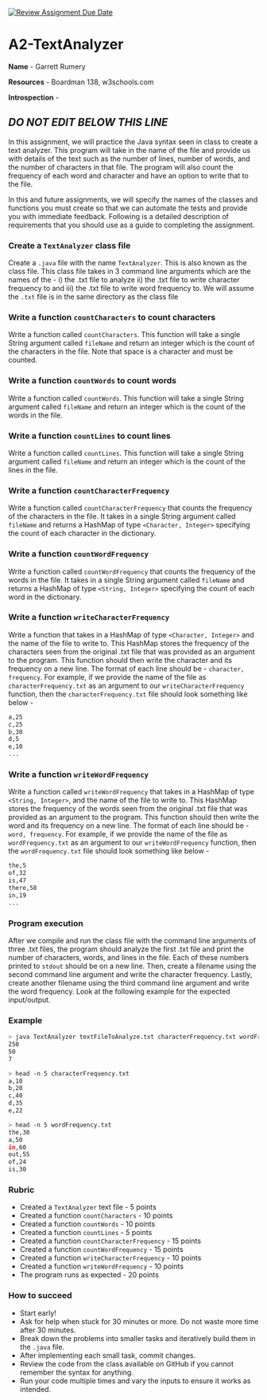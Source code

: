[![Review Assignment Due Date](https://classroom.github.com/assets/deadline-readme-button-22041afd0340ce965d47ae6ef1cefeee28c7c493a6346c4f15d667ab976d596c.svg)](https://classroom.github.com/a/NUlwhsv2)

# A2-TextAnalyzer

**Name** - Garrett Rumery

**Resources** - Boardman 138, w3schools.com

**Introspection** -

## _DO NOT EDIT BELOW THIS LINE_

In this assignment, we will practice the Java syntax seen in class to create a text analyzer. This program will take in the name of the file and provide us with details of the text such as the number of lines, number of words, and the number of characters in that file. The program will also count the frequency of each word and character and have an option to write that to the file.

In this and future assignments, we will specify the names of the classes and functions you must create so that we can automate the tests and provide you with immediate feedback. Following is a detailed description of requirements that you should use as a guide to completing the assignment.

### Create a `TextAnalyzer` class file

Create a `.java` file with the name `TextAnalyzer`. This is also known as the class file. This class file takes in 3 command line arguments which are the names of the - i) the .txt file to analyze ii) the .txt file to write character frequency to and iii) the .txt file to write word frequency to. We will assume the `.txt` file is in the same directory as the class file

### Write a function `countCharacters` to count characters

Write a function called `countCharacters`. This function will take a single String argument called `fileName` and return an integer which is the count of the characters in the file. Note that space is a character and must be counted.

### Write a function `countWords` to count words

Write a function called `countWords`. This function will take a single String argument called `fileName` and return an integer which is the count of the words in the file.

### Write a function `countLines` to count lines

Write a function called `countLines`. This function will take a single String argument called `fileName` and return an integer which is the count of the lines in the file.

### Write a function `countCharacterFrequency`

Write a function called `countCharacterFrequency` that counts the frequency of the characters in the file. It takes in a single String argument called `fileName` and returns a HashMap of type `<Character, Integer>` specifying the count of each character in the dictionary.

### Write a function `countWordFrequency`

Write a function called `countWordFrequency` that counts the frequency of the words in the file. It takes in a single String argument called `fileName` and returns a HashMap of type `<String, Integer>` specifying the count of each word in the dictionary.

### Write a function `writeCharacterFrequency`

Write a function that takes in a HashMap of type `<Character, Integer>` and the name of the file to write to. This HashMap stores the frequency of the characters seen from the original .txt file that was provided as an argument to the program. This function should then write the character and its frequency on a new line. The format of each line should be - `character, frequency`. For example, if we provide the name of the file as `characterFrequency.txt` as an argument to our `writeCharacterFrequency` function, then the `characterFrequency.txt` file should look something like below -

```txt
a,25
c,25
b,30
d,5
e,10
...
```

### Write a function `writeWordFrequency`

Write a function called `writeWordFrequency` that takes in a HashMap of type `<String, Integer>`, and the name of the file to write to. This HashMap stores the frequency of the words seen from the original .txt file that was provided as an argument to the program. This function should then write the word and its frequency on a new line. The format of each line should be - `word, frequency`. For example, if we provide the name of the file as `wordFrequency.txt` as an argument to our `writeWordFrequency` function, then the `wordFrequency.txt` file should look something like below -

```txt
the,5
of,32
is,47
there,58
in,19
...
```

### Program execution

After we compile and run the class file with the command line arguments of three .txt files, the program should analyze the first .txt file and print the number of characters, words, and lines in the file. Each of these numbers printed to `stdout` should be on a new line. Then, create a filename using the second command line argument and write the character frequency. Lastly, create another filename using the third command line argument and write the word frequency. Look at the following example for the expected input/output.

### Example

```bash
> java TextAnalyzer textFileToAnalyze.txt characterFrequency.txt wordFrequency.txt
250
50
7

> head -n 5 characterFrequency.txt
a,10
b,20
c,40
d,35
e,22

> head -n 5 wordFrequency.txt
the,30
a,50
in,60
out,55
of,24
is,30
```

### Rubric

- Created a `TextAnalyzer` text file - 5 points
- Created a function `countCharacters` - 10 points
- Created a function `countWords` - 10 points
- Created a function `countLines` - 5 points
- Created a function `countCharacterFrequency` - 15 points
- Created a function `countWordFrequency` - 15 points
- Created a function `writeCharacterFrequency` - 10 points
- Created a function `writeWordFrequency` - 10 points
- The program runs as expected - 20 points

### How to succeed

- Start early!
- Ask for help when stuck for 30 minutes or more. Do not waste more time after 30 minutes.
- Break down the problems into smaller tasks and iteratively build them in the `.java` file.
- After implementing each small task, commit changes.
- Review the code from the class available on GitHub if you cannot remember the syntax for anything.
- Run your code multiple times and vary the inputs to ensure it works as intended.
